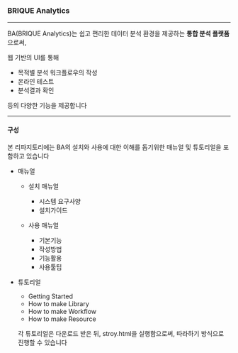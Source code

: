 ### BRIQUE Analytics

------



BA(BRIQUE Analytics)는 쉽고 편리한 데이터 분석 환경을 제공하는 **통합 분석 플랫폼**으로써,



웹 기반의 UI를 통해

- 목적별 분석 워크플로우의 작성
- 온라인 테스트
- 분석결과 확인

등의 다양한 기능을 제공합니다



------

#### 구성

본 리파지토리에는 BA의 설치와 사용에 대한 이해를 돕기위한 매뉴얼 및 튜토리얼을 포함하고 있습니다



- 매뉴얼

  - 설치 매뉴얼

    - 시스템 요구사양
    - 설치가이드

    

  - 사용 매뉴얼

    - 기본기능
    - 작성방법
    - 기능활용
    - 사용툴팁

  

- 튜토리얼

  - Getting Started
  - How to make Library
  - How to make Workflow
  - How to make Resource

  

  각 튜토리얼은 다운로드 받은 뒤, stroy.html을 실행함으로써, 따라하기 방식으로 진행할 수 있습니다



